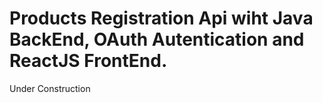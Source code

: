 # Products Registration Api wiht Java BackEnd, OAuth Autentication and ReactJS FrontEnd.

Under Construction
